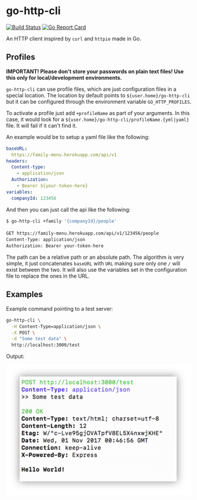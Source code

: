 # go-http-cli
[![Build Status](https://travis-ci.org/visola/go-http-cli.svg?branch=master)](https://travis-ci.org/visola/go-http-cli) [![Go Report Card](https://goreportcard.com/badge/github.com/visola/go-http-cli)](https://goreportcard.com/report/github.com/visola/go-http-cli)

An HTTP client inspired by `curl` and `httpie` made in Go.

## Profiles

**IMPORTANT! Please don't store your passwords on plain text files! Use this only for local/development environments.**

`go-http-cli` can use profile files, which are just configuration files in a special location.
The location by default points to `${user.home}/go-http-cli` but it can be configured through the
environment variable `GO_HTTP_PROFILES`.

To activate a profile just add `+profileName` as part of your arguments. In this case, it would look for a `${user.home}/go-http-cli/profileName.{yml|yaml}` file. It will fail if it can't find it.

An example would be to setup a yaml file like the following:

```yaml
baseURL:
  https://family-menu.herokuapp.com/api/v1
headers:
  Content-type:
    - application/json
  Authorization:
    - Bearer ${your-token-here}
variables:
  companyId: 123456
```

And then you can just call the api like the following:

```bash
$ go-http-cli +family '{companyId}/people'

GET https://family-menu.herokuapp.com/api/v1/123456/people
Content-Type: application/json
Authorization: Bearer your-token-here
```

The path can be a relative path or an absolute path. The algorithm is very simple, it just concatenates
`baseURL` with `URL` making sure only one `/` will exist between the two. It will also use the variables
set in the configuration file to replace the ones in the URL.

## Examples

Example command pointing to a test server:

```bash
go-http-cli \
  -H Content-Type=application/json \
  -X POST \
  -d "Some test data" \
  http://localhost:3000/test
```

Output:

![Output Example](README/output_sample.png)
